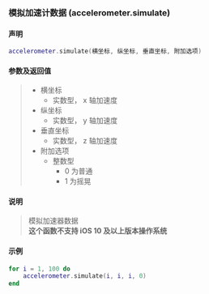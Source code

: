 ### 模拟加速计数据 (**accelerometer\.simulate**)


#### 声明
```lua
accelerometer.simulate(横坐标, 纵坐标, 垂直坐标, 附加选项)
```

#### 参数及返回值
> - 横坐标
>   - 实数型， x 轴加速度
> - 纵坐标
>   - 实数型， y 轴加速度
> - 垂直坐标
>   - 实数型， z 轴加速度
> - 附加选项
>   - 整数型
>       - 0 为普通
>       - 1 为摇晃

#### 说明
> 模拟加速器数据  
> **这个函数不支持 iOS 10 及以上版本操作系统**  

#### 示例  
```lua
for i = 1, 100 do
    accelerometer.simulate(i, i, i, 0)
end
```

